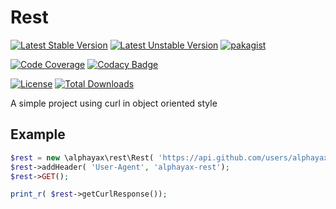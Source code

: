
# Rest

[![Latest Stable Version](https://poser.pugx.org/alphayax/rest/v/stable)](https://packagist.org/packages/alphayax/rest)
[![Latest Unstable Version](https://poser.pugx.org/alphayax/rest/v/unstable)](https://packagist.org/packages/alphayax/rest)
[![pakagist](https://img.shields.io/packagist/v/alphayax/rest.svg)](https://packagist.org/packages/alphayax/rest)

[![Code Coverage](https://api.codacy.com/project/badge/Coverage/d47a11a9043947e8a91aa30e60cab8fb)](https://www.codacy.com/app/alphayax/rest?utm_source=github.com&amp;utm_medium=referral&amp;utm_content=alphayax/rest&amp;utm_campaign=Badge_Coverage)
[![Codacy Badge](https://api.codacy.com/project/badge/Grade/d47a11a9043947e8a91aa30e60cab8fb)](https://www.codacy.com/app/alphayax/rest?utm_source=github.com&amp;utm_medium=referral&amp;utm_content=alphayax/rest&amp;utm_campaign=Badge_Grade)

[![License](https://poser.pugx.org/alphayax/rest/license)](https://packagist.org/packages/alphayax/rest)
[![Total Downloads](https://poser.pugx.org/alphayax/rest/downloads)](https://packagist.org/packages/alphayax/rest)

A simple project using curl in object oriented style

## Example

```php
$rest = new \alphayax\rest\Rest( 'https://api.github.com/users/alphayax/repos');
$rest->addHeader( 'User-Agent', 'alphayax-rest');
$rest->GET();

print_r( $rest->getCurlResponse());
```
